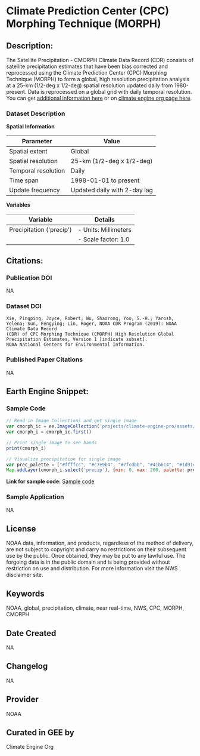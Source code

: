 
# Climate Prediction Center (CPC) Morphing Technique (MORPH)

## Description:

The Satellite Precipitation - CMORPH Climate Data Record (CDR) consists of satellite precipitation estimates that have been bias corrected and
reprocessed using the Climate Prediction Center (CPC) Morphing Technique (MORPH) to form a global, high resolution precipitation analysis at a 25-km
(1/2-deg x 1/2-deg) spatial resolution updated daily from 1980-present. Data is reprocessed on a global grid with daily temporal resolution. You can
get [additional information here](https://www.ncei.noaa.gov/products/climate-data-records/precipitation-cmorph) or on [climate engine org page here](https://support.climateengine.org/article/55-cpc-cmorph).

### Dataset Description

**Spatial Information**

| Parameter            | Value                          |
|----------------------|--------------------------------|
| Spatial extent       | Global                         |
| Spatial resolution   | 25-km (1/2-deg x 1/2-deg)      |
| Temporal resolution  | Daily                          |
| Time span            | 1998-01-01 to present          |
| Update frequency     | Updated daily with 2-day lag   |

**Variables**

| Variable                  | Details                              |
|---------------------------|--------------------------------------|
| Precipitation ('precip') | - Units: Millimeters                |
|                           | - Scale factor: 1.0                  |

## Citations:

### Publication DOI

NA

### Dataset DOI

```
Xie, Pingping; Joyce, Robert; Wu, Shaorong; Yoo, S.-H.; Yarosh, Yelena; Sun, Fengying; Lin, Roger, NOAA CDR Program (2019): NOAA Climate Data Record
(CDR) of CPC Morphing Technique (CMORPH) High Resolution Global Precipitation Estimates, Version 1 [indicate subset].
NOAA National Centers for Environmental Information.
```

### Published Paper Citations

NA

## Earth Engine Snippet:

### Sample Code

```js
// Read in Image Collections and get single image
var cmorph_ic = ee.ImageCollection('projects/climate-engine-pro/assets/noaa-cpc-cmorph/daily')
var cmorph_i = cmorph_ic.first()

// Print single image to see bands
print(cmorph_i)

// Visualize precipitation for single image
var prec_palette = ["#ffffcc", "#c7e9b4", "#7fcdbb", "#41b6c4", "#1d91c0", "#225ea8", "#0c2c84"]
Map.addLayer(cmorph_i.select('precip'), {min: 0, max: 200, palette: prec_palette}, 'precip')
```
**Link for sample code:** [Sample code](https://code.earthengine.google.com/?scriptPath=users/sat-io/awesome-gee-catalog-examples:/weather-climate/CPC-MORPH)

### Sample Application

NA

## License

NOAA data, information, and products, regardless of the method of delivery, are not subject to copyright and carry no restrictions on their subsequent use by the public. Once obtained, they may be put to any lawful use. The forgoing data is in the public domain and is being provided without restriction on use and distribution. For more information visit the NWS disclaimer site.

## Keywords

NOAA, global, precipitation, climate, near real-time, NWS, CPC, MORPH, CMORPH

## Date Created

NA

## Changelog

NA

## Provider

NOAA

## Curated in GEE by
Climate Engine Org